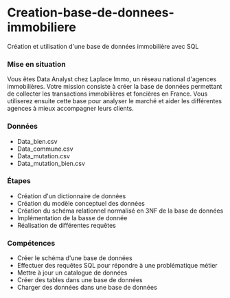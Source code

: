 # Creation-base-de-donnees-immobiliere
Création et utilisation d'une base de données immobilière avec SQL

### Mise en situation
Vous êtes Data Analyst chez Laplace Immo, un réseau national d'agences immobilières. Votre mission consiste à créer la base de données permettant de collecter les transactions immobilières et foncières en France. Vous utiliserez ensuite cette base pour analyser le marché et aider les différentes agences à mieux accompagner leurs clients.

### Données
* Data_bien.csv
* Data_commune.csv
* Data_mutation.csv
* Data_mutation_bien.csv

### Étapes
* Création d'un dictionnaire de données
* Création du modèle conceptuel des données
* Création du schéma relationnel normalisé en 3NF de la base de données
* Implémentation de la basse de donnée
* Réalisation de différentes requêtes

### Compétences
* Créer le schéma d'une base de données
* Effectuer des requêtes SQL pour répondre à une problématique métier
* Mettre à jour un catalogue de données
* Créer des tables dans une base de données
* Charger des données dans une base de données
